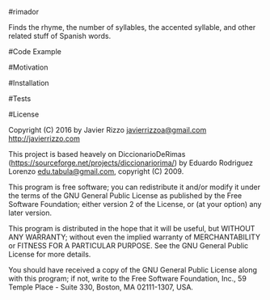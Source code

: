 #rimador

Finds the rhyme, the number of syllables, the accented syllable, and other related stuff of Spanish words.

#Code Example

#Motivation

#Installation

#Tests

#License

Copyright (C) 2016 by Javier Rizzo
javierrizzoa@gmail.com
http://javierrizzo.com

This project is based heavely on DiccionarioDeRimas
(https://sourceforge.net/projects/diccionariorima/)
by Eduardo Rodriguez Lorenzo <edu.tabula@gmail.com>,
copyright (C) 2009.

This program is free software; you can redistribute it and/or modify
it under the terms of the GNU General Public License as published by
the Free Software Foundation; either version 2 of the License, or
(at your option) any later version.

This program is distributed in the hope that it will be useful,
but WITHOUT ANY WARRANTY; without even the implied warranty of
MERCHANTABILITY or FITNESS FOR A PARTICULAR PURPOSE.  See the
GNU General Public License for more details.

You should have received a copy of the GNU General Public License
along with this program; if not, write to the
Free Software Foundation, Inc.,
59 Temple Place - Suite 330, Boston, MA  02111-1307, USA.
